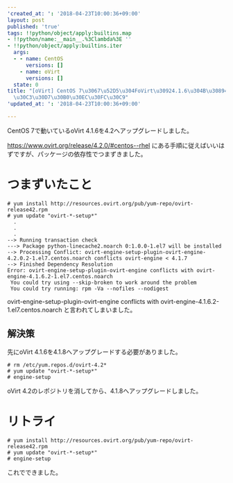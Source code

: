```yaml
---
'created_at: ': '2018-04-23T10:00:36+09:00'
layout: post
published: 'true'
tags: !!python/object/apply:builtins.map
- !!python/name:__main__.%3Clambda%3E ''
- !!python/object/apply:builtins.iter
  args:
  - - name: CentOS
      versions: []
    - name: oVirt
      versions: []
  state: 0
title: "[oVirt] CentOS 7\u3067\u52D5\u304FoVirt\u30924.1.6\u304B\u30894.2\u3078\u30A2\
  \u30C3\u30D7\u30B0\u30EC\u30FC\u30C9"
'updated_at: ': '2018-04-23T10:00:36+09:00'

---
```

CentOS 7で動いているoVirt 4.1.6を4.2へアップグレードしました。  
  
https://www.ovirt.org/release/4.2.0/#centos--rhel にある手順に従えばいいはずですが、パッケージの依存性でつまずきました。  
  
# つまずいたこと  
  
```shell-session
# yum install http://resources.ovirt.org/pub/yum-repo/ovirt-release42.rpm
# yum update "ovirt-*-setup*"
  .
  .
  .
--> Running transaction check                
---> Package python-linecache2.noarch 0:1.0.0-1.el7 will be installed                     
--> Processing Conflict: ovirt-engine-setup-plugin-ovirt-engine-4.2.0.2-1.el7.centos.noarch conflicts ovirt-engine < 4.1.7                                                          
--> Finished Dependency Resolution           
Error: ovirt-engine-setup-plugin-ovirt-engine conflicts with ovirt-engine-4.1.6.2-1.el7.centos.noarch                                                                               
 You could try using --skip-broken to work around the problem                             
 You could try running: rpm -Va --nofiles --nodigest  
```  
  
ovirt-engine-setup-plugin-ovirt-engine conflicts with ovirt-engine-4.1.6.2-1.el7.centos.noarch と言われてしまいました。  
  
## 解決策  
  
先にoVirt 4.1.6を4.1.8へアップグレードする必要がありました。  
  
```shell-session
# rm /etc/yum.repos.d/ovirt-4.2*
# yum update "ovirt-*-setup*"
# engine-setup
```  
  
oVirt 4.2のレポジトリを消してから、4.1.8へアップグレードしました。  
  
  
# リトライ  
  
```shell-session
# yum install http://resources.ovirt.org/pub/yum-repo/ovirt-release42.rpm
# yum update "ovirt-*-setup*"
# engine-setup
```  
  
これでできました。  
  
